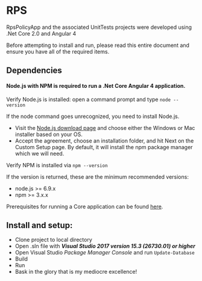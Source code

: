 # RPS
RpsPolicyApp and the associated UnitTests projects were developed using .Net Core 2.0 and Angular 4

Before attempting to install and run, please read this entire document and ensure you have all of the required items.

## Dependencies

#### Node.js with NPM is required to run a .Net Core Angular 4 application. 

Verify Node.js is installed:
open a command prompt and type
`node --version`

If the node command goes unrecognized, you need to install Node.js.
  - Visit the [Node.js download page](https://nodejs.org/en/download/) and choose either the Windows or Mac installer based on your OS.
  - Accept the agreement, choose an installation folder, and hit Next on the Custom Setup page. By default, it will install the npm package manager which we will need.
  
 
Verify NPM is installed via
`npm --version`

If the version is returned, these are the minimum recommended versions:
  - node.js >= 6.9.x
  - npm >= 3.x.x 

Prerequisites for running a Core application can be found [here](https://docs.microsoft.com/en-us/dotnet/core/windows-prerequisites?tabs=netcore2x). 

## Install and setup:
- Clone project to local directory
- Open .sln file with **_Visual Studio 2017 version 15.3 (26730.01) or higher_**
- Open Visual Studio *Package Manager Console* and run `Update-Database`
- Build
- Run
- Bask in the glory that is my mediocre excellence!
